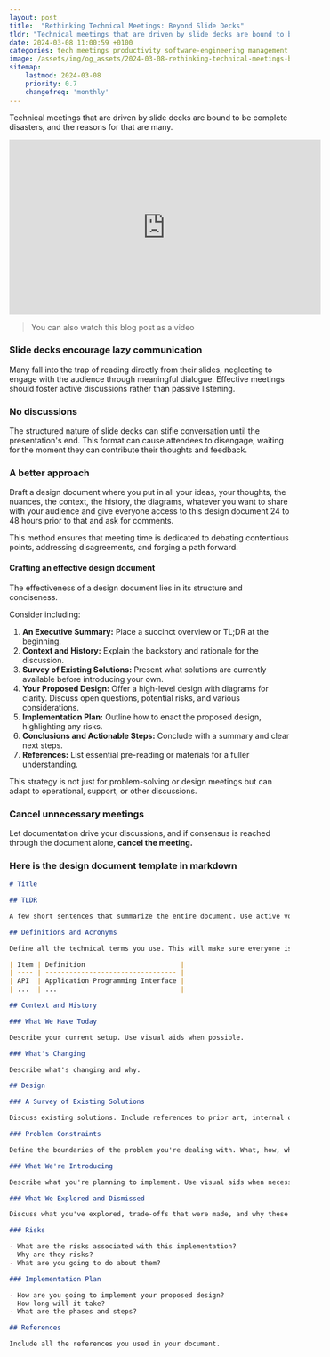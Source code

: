 ```yaml
---
layout: post
title:  "Rethinking Technical Meetings: Beyond Slide Decks"
tldr: "Technical meetings that are driven by slide decks are bound to be complete disasters, here is a better alternative!"
date: 2024-03-08 11:00:59 +0100
categories: tech meetings productivity software-engineering management system-design 
image: /assets/img/og_assets/2024-03-08-rethinking-technical-meetings-beyond-slide-decks.png
sitemap:
    lastmod: 2024-03-08
    priority: 0.7
    changefreq: 'monthly'
---
```


Technical meetings that are driven by slide decks are bound to be complete disasters, and the reasons for that are many.

<iframe width="560" height="315" src="https://www.youtube.com/embed/LKoZuIcWdvA?si=JHj8XWR4JLeW3vRp" title="I h@te slide decks ❌" frameborder="0" allow="accelerometer; autoplay; clipboard-write; encrypted-media; gyroscope; picture-in-picture; web-share" allowfullscreen></iframe>

> You can also watch this blog post as a video

### Slide decks encourage lazy communication

Many fall into the trap of reading directly from their slides, neglecting to engage with the audience through meaningful dialogue. Effective meetings should foster active discussions rather than passive listening.

### No discussions

The structured nature of slide decks can stifle conversation until the presentation's end. This format can cause attendees to disengage, waiting for the moment they can contribute their thoughts and feedback.

### A better approach

Draft a design document where you put in all your ideas, your thoughts, the nuances, the context, the history, the diagrams, whatever you want to share with your audience and give everyone access to this design document 24 to 48 hours prior to that and ask for comments.

This method ensures that meeting time is dedicated to debating contentious points, addressing disagreements, and forging a path forward.

#### Crafting an effective design document

The effectiveness of a design document lies in its structure and conciseness.

Consider including:

1. **An Executive Summary:** Place a succinct overview or TL;DR at the beginning.
2. **Context and History:** Explain the backstory and rationale for the discussion.
3. **Survey of Existing Solutions:** Present what solutions are currently available before introducing your own.
4. **Your Proposed Design:** Offer a high-level design with diagrams for clarity. Discuss open questions, potential risks, and various considerations.
5. **Implementation Plan:** Outline how to enact the proposed design, highlighting any risks.
6. **Conclusions and Actionable Steps:** Conclude with a summary and clear next steps.
7. **References:** List essential pre-reading or materials for a fuller understanding.

This strategy is not just for problem-solving or design meetings but can adapt to operational, support, or other discussions.

### Cancel unnecessary meetings

Let documentation drive your discussions, and if consensus is reached through the document alone, **cancel the meeting.**

### Here is the design document template in markdown

```markdown
# Title

## TLDR

A few short sentences that summarize the entire document. Use active voice and avoid using too much jargon. Keep it simple and straightforward.

## Definitions and Acronyms

Define all the technical terms you use. This will make sure everyone is speaking the same language. Don't go overboard with the definitions. Be reasonable.

| Item | Definition                        |
| ---- | --------------------------------- |
| API  | Application Programming Interface |
| ...  | ...                               |

## Context and History

### What We Have Today

Describe your current setup. Use visual aids when possible.

### What's Changing

Describe what's changing and why.

## Design

### A Survey of Existing Solutions

Discuss existing solutions. Include references to prior art, internal or external.

### Problem Constraints

Define the boundaries of the problem you're dealing with. What, how, why. I've discussed this at length in my [The Art of System Design video](https://youtu.be/3IWpU72eixw?si=nfVCZ5qAnAkPys8P).

### What We're Introducing

Describe what you're planning to implement. Use visual aids when necessary.

### What We Explored and Dismissed

Discuss what you've explored, trade-offs that were made, and why these candidate solutions were dismissed.

### Risks

- What are the risks associated with this implementation?
- Why are they risks?
- What are you going to do about them?

### Implementation Plan

- How are you going to implement your proposed design?
- How long will it take?
- What are the phases and steps?

## References

Include all the references you used in your document.
```
